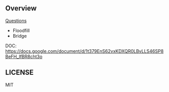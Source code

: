## Overview

[Questions](./doc/questions.pdf)
- Floodfill
- Bridge

DOC: https://docs.google.com/document/d/1t379EnS62vxKDXQR0LBvLLS46SP8BeFH_lfBR8cht3o
## LICENSE
MIT
